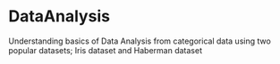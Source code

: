 # DataAnalysis
Understanding basics of Data Analysis from categorical data using two popular datasets; Iris dataset and Haberman dataset
